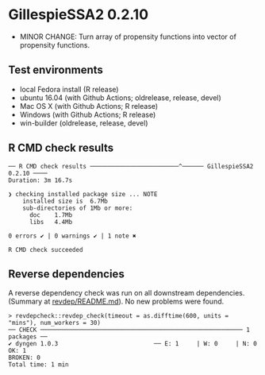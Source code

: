 # GillespieSSA2 0.2.10

* MINOR CHANGE: Turn array of propensity functions into vector of propensity functions.
  
## Test environments
* local Fedora install (R release)
* ubuntu 16.04 (with Github Actions; oldrelease, release, devel)
* Mac OS X (with Github Actions; R release)
* Windows (with Github Actions; R release)
* win-builder (oldrelease, release, devel)

## R CMD check results

```
── R CMD check results ─────────────────────────^────── GillespieSSA2 0.2.10 ────
Duration: 3m 16.7s

❯ checking installed package size ... NOTE
    installed size is  6.7Mb
    sub-directories of 1Mb or more:
      doc    1.7Mb
      libs   4.4Mb

0 errors ✔ | 0 warnings ✔ | 1 note ✖

R CMD check succeeded
```


## Reverse dependencies

A reverse dependency check was run on all downstream dependencies.
(Summary at [revdep/README.md](revdep/README.md)). No new problems were found.

```
> revdepcheck::revdep_check(timeout = as.difftime(600, units = "mins"), num_workers = 30)
── CHECK ───────────────────────────────────────────────────────── 1 packages ──
✔ dyngen 1.0.3                           ── E: 1     | W: 0     | N: 0                                                 
OK: 1                                                                                                                
BROKEN: 0
Total time: 1 min
```
